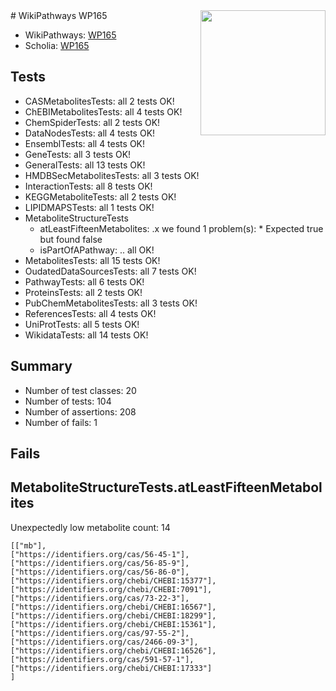 <img style="float: right; width: 200px" src="https://upload.wikimedia.org/wikipedia/commons/thumb/8/83/Wplogo_with_text_500.png/640px-Wplogo_with_text_500.png" />
# WikiPathways WP165

* WikiPathways: [WP165](https://new.wikipathways.org/pathways/WP165)
* Scholia: [WP165](https://scholia.toolforge.org/wikipathways/WP165)
## Tests
* CASMetabolitesTests: all 2 tests OK!
* ChEBIMetabolitesTests: all 4 tests OK!
* ChemSpiderTests: all 2 tests OK!
* DataNodesTests: all 4 tests OK!
* EnsemblTests: all 4 tests OK!
* GeneTests: all 3 tests OK!
* GeneralTests: all 13 tests OK!
* HMDBSecMetabolitesTests: all 3 tests OK!
* InteractionTests: all 8 tests OK!
* KEGGMetaboliteTests: all 2 tests OK!
* LIPIDMAPSTests: all 1 tests OK!
* MetaboliteStructureTests
    * atLeastFifteenMetabolites: .x we found 1 problem(s):
            * Expected true but found false
    * isPartOfAPathway: .. all OK!
* MetabolitesTests: all 15 tests OK!
* OudatedDataSourcesTests: all 7 tests OK!
* PathwayTests: all 6 tests OK!
* ProteinsTests: all 2 tests OK!
* PubChemMetabolitesTests: all 3 tests OK!
* ReferencesTests: all 4 tests OK!
* UniProtTests: all 5 tests OK!
* WikidataTests: all 14 tests OK!


## Summary

* Number of test classes: 20
* Number of tests: 104
* Number of assertions: 208
* Number of fails: 1

## Fails

<a name="3b0f93e2" />

## MetaboliteStructureTests.atLeastFifteenMetabolites

Unexpectedly low metabolite count: 14

```
[["mb"],
["https://identifiers.org/cas/56-45-1"],
["https://identifiers.org/cas/56-85-9"],
["https://identifiers.org/cas/56-86-0"],
["https://identifiers.org/chebi/CHEBI:15377"],
["https://identifiers.org/chebi/CHEBI:7091"],
["https://identifiers.org/cas/73-22-3"],
["https://identifiers.org/chebi/CHEBI:16567"],
["https://identifiers.org/chebi/CHEBI:18299"],
["https://identifiers.org/chebi/CHEBI:15361"],
["https://identifiers.org/cas/97-55-2"],
["https://identifiers.org/cas/2466-09-3"],
["https://identifiers.org/chebi/CHEBI:16526"],
["https://identifiers.org/cas/591-57-1"],
["https://identifiers.org/chebi/CHEBI:17333"]
]
```

